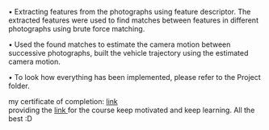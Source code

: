 • Extracting features from the photographs using feature descriptor. The extracted features were used to find matches between features in different photographs using brute force matching.

• Used the found matches to estimate the camera motion between successive photographs, built the vehicle trajectory using the estimated camera motion.

• To look how everything has been implemented, please refer to the Project folder.

my certificate of completion: <a href="https://www.coursera.org/account/accomplishments/verify/EWWK36ZPJ87G?utm_source=link&utm_medium=certificate&utm_content=cert_image&utm_campaign=pdf_header_button&utm_product=course"> link </a>
<br>providing the <a href="https://www.coursera.org/learn/visual-perception-self-driving-cars?specialization=self-driving-cars"> link </a> for the course 
keep motivated and keep learning. All the best :D
